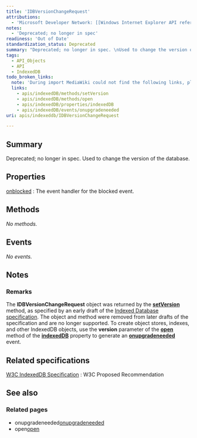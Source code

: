 ```yaml
---
title: 'IDBVersionChangeRequest'
attributions:
  - 'Microsoft Developer Network: [[Windows Internet Explorer API reference](http://msdn.microsoft.com/en-us/library/ie/hh828809%28v=vs.85%29.aspx) Article]'
notes:
  - 'Deprecated; no longer in spec'
readiness: 'Out of Date'
standardization_status: Deprecated
summary: "Deprecated; no longer in spec. \nUsed to change the version of the database.\n"
tags:
  - API_Objects
  - API
  - IndexedDB
todo_broken_links:
  note: 'During import MediaWiki could not find the following links, please fix and adjust this list.'
  links:
    - apis/indexedDB/methods/setVersion
    - apis/indexedDB/methods/open
    - apis/indexedDB/properties/indexedDB
    - apis/indexedDB/events/onupgradeneeded
uri: apis/indexeddb/IDBVersionChangeRequest

---
```

## Summary

Deprecated; no longer in spec. Used to change the version of the database.

## Properties

[onblocked](/apis/indexeddb/IDBVersionChangeRequest/onblocked)
:   The event handler for the blocked event.

## Methods

*No methods.*

## Events

*No events.*

## Notes

### Remarks

The **IDBVersionChangeRequest** object was returned by the [**setVersion**](/w/index.php?title=apis/indexedDB/methods/setVersion&action=edit&redlink=1) method, as specified by an early draft of the [Indexed Database specification](http://go.microsoft.com/fwlink/p/?LinkID=224519). The object and method were removed from later drafts of the specification and are no longer supported. To create object stores, indexes, and other IndexedDB objects, use the **version** parameter of the [**open**](/w/index.php?title=apis/indexedDB/methods/open&action=edit&redlink=1) method of the [**indexedDB**](/w/index.php?title=apis/indexedDB/properties/indexedDB&action=edit&redlink=1) property to generate an [**onupgradeneeded**](/w/index.php?title=apis/indexedDB/events/onupgradeneeded&action=edit&redlink=1) event.

## Related specifications

[W3C IndexedDB Specification](http://www.w3.org/TR/IndexedDB/)
:   W3C Proposed Recommendation

## See also

### Related pages

-   onupgradeneeded[onupgradeneeded](/w/index.php?title=apis/indexedDB/events/onupgradeneeded&action=edit&redlink=1)
-   open[open](/w/index.php?title=apis/indexedDB/methods/open&action=edit&redlink=1)
